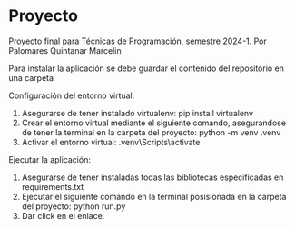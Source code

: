 # Proyecto
Proyecto final para Técnicas de Programación, semestre 2024-1. Por Palomares Quintanar Marcelin

Para instalar la aplicación se debe guardar el contenido del repositorio en una carpeta

Configuración del entorno virtual:
1. Asegurarse de tener instalado virtualenv:
        pip install virtualenv
2. Crear el entorno virtual mediante el siguiente comando,
asegurandose de tener la terminal en la carpeta del proyecto:
        python -m venv .venv
3. Activar el entorno virtual:
        .venv\Scripts\activate

Ejecutar la aplicación:
1. Asegurarse de tener instaladas todas las bibliotecas especificadas en requirements.txt
2. Ejecutar el siguiente comando en la terminal posisionada en la carpeta del proyecto:
        python run.py
3. Dar click en el enlace.
